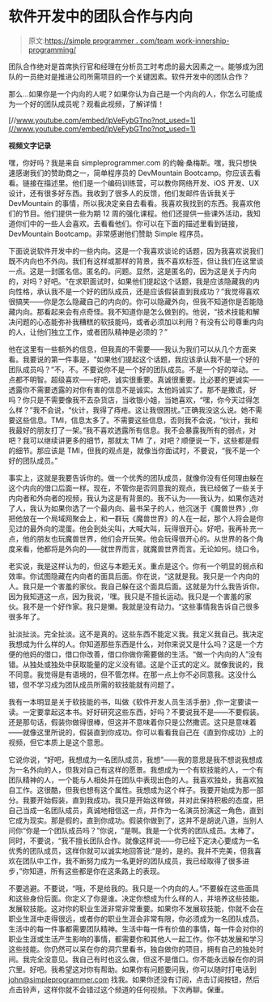 # 软件开发中的团队合作与内向

> 原文:[https://simple programmer . com/team work-innership-programming/](https://simpleprogrammer.com/teamwork-introversion-programming/)

团队合作绝对是首席执行官和经理在分析员工时考虑的最大因素之一。能够成为团队的一员绝对是推进公司所需项目的一个关键因素。软件开发中的团队合作？

那么…如果你是一个内向的人呢？如果你认为自己是一个内向的人，你怎么可能成为一个好的团队成员呢？观看此视频，了解详情！

[//www.youtube.com/embed/lpVeFybGTno?not_used=1](//www.youtube.com/embed/lpVeFybGTno?not_used=1)

**视频文字记录**

嘿，你好吗？我是来自 simpleprogrammer.com 的约翰·桑梅斯。嘿，我只想快速感谢我们的赞助商之一，简单程序员的 DevMountain Bootcamp。你应该去看看。链接在描述里。他们是一个编码训练营，可以教你网络开发、iOS 开发、UX 设计，还有很多好东西。我收到了很多人的反馈，他们发邮件告诉我关于 DevMountain 的事情，所以我决定亲自去看看。我喜欢我找到的东西。我喜欢他们的节目。他们提供一些为期 12 周的强化课程。他们还提供一些课外活动，我知道你们中的一些人会喜欢。去看看他们。你可以在下面的描述里看到链接，DevMountain Bootcamp。非常感谢他们赞助 Simple 程序员。

下面说说软件开发中的一些内向。这是一个我喜欢谈论的话题，因为我喜欢说我们既不内向也不外向。我们有这样或那样的背景，我不喜欢标签，但让我们在这里谈一点。这是一封匿名信。匿名的。问题。显然，这是匿名的，因为这是关于内向的，对吗？好吧。“在求职面试时，如果他们提起这个话题，我是应该隐藏我的内向性格，承认我不是一个好的团队成员，还是应该假装直到我成功？”我觉得喜欢很搞笑——你是怎么隐藏自己的内向的。你可以隐藏外向，但我不知道你是否能隐藏内向。那看起来会有点奇怪。我不知道你是怎么做到的。他说，“技术技能和解决问题的心态能弥补我糟糕的软技能吗，或者必须加以利用？有没有公司尊重内向的人，让他们独立工作，或者团队精神是必须的？”

他在这里有一些额外的信息，但我真的不需要——我认为我们可以从几个方面来看。我要说的第一件事是，“如果他们提起这个话题，我应该承认我不是一个好的团队成员吗？”不，不。不要说你不是一个好的团队成员。不是一个好的举动。一点都不明智。超级喜欢——好吧，诚实很重要。真诚很重要。比必要的更诚实——透露你不需要透露的对你有害的信息不是诚实。太他妈诚实了。那不是撒谎，好吗？你只是不需要像我不去杂货店，当收银小姐，当她喜欢，“嘿，你今天过得怎么样？”我不会说，“伙计，我得了痔疮。这让我很困扰。”正确我没这么说。她不需要这些信息。TMI，信息太多了。不需要这些信息，否则我不会说，“伙计，我和我最好的朋友打了一架。”我不喜欢透露所有信息。我不会暴露我所有的弱点，对吧？我可以继续讲更多的细节，那就太 TMI 了，对吧？顺便说一下，这些都是假的细节。那应该是 TMI，但我的观点是，就像当你面试时，不要说，“我不是一个好的团队成员。”

事实上，这就是我要告诉你的。做一个优秀的团队成员，就像你没有任何理由躲在这个内向的借口后面一样。现在，不管你是否同意我的观点，我已经做了一些关于内向者和外向者的视频，我认为这是有背景的。我不认为——我认为，如果你选对了人，我认为如果你选了一个最内向、最书呆子的人，他沉迷于《魔兽世界》,你把他放在一个局域网聚会上，和一群玩《魔兽世界》的人在一起，那个人将会是你见过的最外向的混蛋。他会到处尖叫，大喊大叫，玩得很开心。好吧，我再补充一点，他的朋友也玩魔兽世界，他们会开玩笑。他会玩得很开心的。从世界的各个角度来看，他都将是外向的——就世界而言，就魔兽世界而言。无论如何。绕口令。

老实说，我是这样认为的，但这与本题无关。重点是这个。你有一个明显的弱点和效率。你试图隐藏在内向者的面具后面。你在说，“这就是我。我只是一个内向的人。我只是一个害羞的家伙。我自己躲在这个面具后面。这就是为什么我告诉你，因为我知道这一点，因为我说，'嘿。我只是不擅长运动。我只是一个害羞的家伙。我不是一个好作家。我只是懒。我就是没有动力。“这些事情我告诉自己很多很多年了。

扯淡扯淡。完全扯淡。这不是真的。这些东西不能定义我。我定义我自己。我决定我想成为什么样的人。你知道那些东西是什么，对你来说又是什么吗？这是一个方便的他妈的借口，借口你改善，借口你做你需要做的生活。“做一个内向的人”没有错。从独处或独处中获取能量的定义没有错。这是个正式的定义。就像我说的，我不同意。我觉得是有语境的，但不管怎样。在那一点上你不必同意我。这没什么错，但不学习成为团队成员所需的软技能就有问题了。

我有一本明显是关于软技能的书，叫做《软件开发人员生活手册》,你一定要读一读。一定要拿起这本书。好好研究这些东西，好吗？不要说我不是——不要假装。还是那句话，假装你做得很棒，但这并不意味着你只是公然撒谎。这只是意味着——就像这里所说的，假装直到你成功。你可以看看我自己在《直到你成功》上的视频，但它本质上是这个意思。

它说你说，“好吧，我想成为一名团队成员，我想”——我的意思是我不想说我想成为一名外向的人，但我对自己有这样的愿景。我想成为一个有软技能的人，一个有团队精神的人，一个能与人相处并在团队中表现出色的人。我喜欢独处，我喜欢独自工作。这很酷，但我也想有这个属性。我想成为这个样子。我要开始成为那一部分。我要开始假装，直到我成功。我只是开始这样做，并对此保持积极的态度，把自己当成一名团队成员，真诚地相信这一点，并作为一名演员扮演这一角色，直到它成为现实。那是假的，直到你成功。假装你做到了，这并不是胡说八道，当别人问你“你是一个团队成员吗？”你说，“是啊。我是一个优秀的团队成员。太棒了。同时，不要说，“我不擅长团队合作。就像这样说——你已经下定决心要成为一名优秀的团队成员，这样你就可以诚实地回答说:“是的，是的。我并不完美，但我喜欢在团队中工作，我不断努力成为一名更好的团队成员，我已经取得了很多进步，”你知道，所有这些都是你在这条路上的表现。

不要逃避。不要说，“哦，不是给我的。我只是一个内向的人。”不要躲在这些面具和这些身份后面。你定义了你是谁。决定你想成为什么样的人，并培养这些技能。发展软技能。这对你的职业生涯非常非常重要。如果你不发展软技能，你就不会在职业生涯中走得很远，或者你的职业生涯会非常有限，你必须成为一名团队成员。生活中的每一件事都需要团队精神。生活中每一件有价值的事情，每一件会对你的职业生涯或生活产生影响的事情，都需要你和其他人一起工作。你不妨发展和学习这些技能。你仍然可以呆在你的洞穴里看书，独自做你的项目，拥有自己的独处时间。我完全没意见。我自己有时也这么做，但这不是借口。你不能永远躲在你的洞穴里。好吧。我希望这对你有帮助。如果你有问题要问我，你可以随时打电话到 john@simpleprogrammer.com 找我。如果你还没有订阅，点击订阅按钮，然后点击铃声，这样你就不会错过这个频道的任何视频。下次再聊。保重。